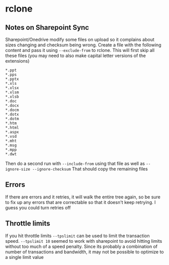 # rclone
## Notes on Sharepoint Sync

Sharepoint/Onedrive modify some files on upload so it complains about sizes changing and checksum being wrong. Create a file with the following content and pass it using `--exclude-from` to rclone. This will first skip all these files (you may need to also make capital letter versions of the extensions)

    *.ppt
    *.pps
    *.pptx
    *.xls
    *.xlsx
    *.xlsm
    *.xlsb
    *.doc
    *.docx
    *.docm
    *.dotx
    *.dotm
    *.htm
    *.html
    *.aspx
    *.vsd
    *.mht
    *.msg
    *.mpp
    *.dwt
 
Then do a second run with `--include-from` using that file as well as `--ignore-size --ignore-checksum` That should copy the remaining files

## Errors

If there are errors and it retries, it will walk the entire tree again, so be sure to fix up any errors that are correctable so that it doesn't keep retrying. I guess you could turn retries off

## Throttle limits

If you hit throttle limits `--tpslimit` can be used to limit the transaction speed. `--tpslimit 10`  seemed to work with sharepoint to avoid hitting limits without too much of a speed penalty. Since its probably a combination of number of transactions and bandwidth, it may not be possible to optimize to a single limit value
